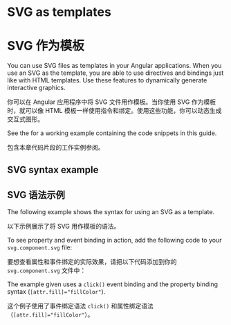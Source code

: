 # SVG as templates

# SVG 作为模板

You can use SVG files as templates in your Angular applications. When you use an SVG as the template, you are able to use directives and bindings just like with HTML templates. Use these features to dynamically generate interactive graphics.

你可以在 Angular 应用程序中将 SVG 文件用作模板。当你使用 SVG 作为模板时，就可以像 HTML 模板一样使用指令和绑定。使用这些功能，你可以动态生成交互式图形。

<div class="alert is-helpful">

See the <live-example name="template-syntax"></live-example> for a working example containing the code snippets in this guide.

包含本章代码片段的工作实例参阅<live-example name="template-syntax"></live-example>。

</div>

## SVG syntax example

## SVG 语法示例

The following example shows the syntax for using an SVG as a template.

以下示例展示了将 SVG 用作模板的语法。

<code-example path="template-syntax/src/app/svg.component.ts" header="src/app/svg.component.ts"></code-example>

To see property and event binding in action, add the following code to your `svg.component.svg` file:

要想查看属性和事件绑定的实际效果，请把以下代码添加到你的 `svg.component.svg` 文件中：

<code-example path="template-syntax/src/app/svg.component.svg" header="src/app/svg.component.svg"></code-example>

The example given uses a `click()` event binding and the property binding syntax
(`[attr.fill]="fillColor"`).

这个例子使用了事件绑定语法 `click()` 和属性绑定语法（`[attr.fill]="fillColor"`）。
